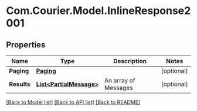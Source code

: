 # Com.Courier.Model.InlineResponse2001

## Properties

Name | Type | Description | Notes
------------ | ------------- | ------------- | -------------
**Paging** | [**Paging**](Paging.md) |  | [optional] 
**Results** | [**List&lt;PartialMessage&gt;**](PartialMessage.md) | An array of Messages | [optional] 

[[Back to Model list]](../README.md#documentation-for-models) [[Back to API list]](../README.md#documentation-for-api-endpoints) [[Back to README]](../README.md)

